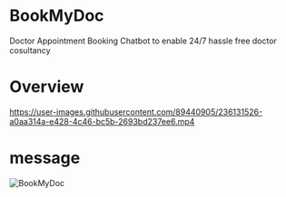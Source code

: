 # BookMyDoc
 Doctor Appointment Booking Chatbot to enable 24/7 hassle free doctor cosultancy
 
 # Overview

https://user-images.githubusercontent.com/89440905/236131526-a0aa314a-e428-4c46-bc5b-2693bd237ee6.mp4

# message

![BookMyDoc](https://user-images.githubusercontent.com/89440905/236132644-d3f90e0c-f845-4e68-9147-187212af957e.jpg)

